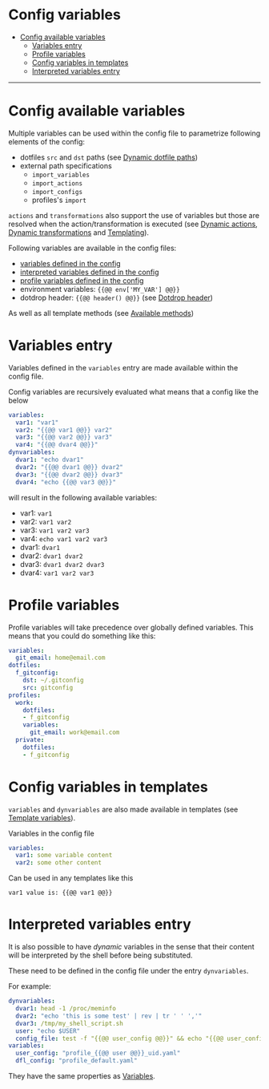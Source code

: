 # Config variables

* [Config available variables](available-variables)
  * [Variables entry](#variables-entry)
  * [Profile variables](#profile-variables)
  * [Config variables in templates](#config-variables-in-templates)
  * [Interpreted variables entry](#interpreted-variables-entry)

---

# Config available variables

Multiple variables can be used within the config file to
parametrize following elements of the config:

* dotfiles `src` and `dst` paths (see [Dynamic dotfile paths](config#dynamic-dotfile-paths))
* external path specifications
  * `import_variables`
  * `import_actions`
  * `import_configs`
  * profiles's `import`

`actions` and `transformations` also support the use of variables
but those are resolved when the action/transformation is executed
(see [Dynamic actions](config#dynamic-actions), 
[Dynamic transformations](config#dynamic-transformations) and [Templating](templating)).

Following variables are available in the config files:

* [variables defined in the config](#variables-entry)
* [interpreted variables defined in the config](#interpreted-variables-entry)
* [profile variables defined in the config](#profile-variables)
* environment variables: `{{@@ env['MY_VAR'] @@}}`
* dotdrop header: `{{@@ header() @@}}` (see [Dotdrop header](templating#dotdrop-header))

As well as all template methods (see [Available methods](templating#available-methods))

# Variables entry

Variables defined in the `variables` entry are made available within the config file.

Config variables are recursively evaluated what means that
a config like the below
```yaml
variables:
  var1: "var1"
  var2: "{{@@ var1 @@}} var2"
  var3: "{{@@ var2 @@}} var3"
  var4: "{{@@ dvar4 @@}}"
dynvariables:
  dvar1: "echo dvar1"
  dvar2: "{{@@ dvar1 @@}} dvar2"
  dvar3: "{{@@ dvar2 @@}} dvar3"
  dvar4: "echo {{@@ var3 @@}}"
```

will result in the following available variables:
* var1: `var1`
* var2: `var1 var2`
* var3: `var1 var2 var3`
* var4: `echo var1 var2 var3`
* dvar1: `dvar1`
* dvar2: `dvar1 dvar2`
* dvar3: `dvar1 dvar2 dvar3`
* dvar4: `var1 var2 var3`

# Profile variables

Profile variables will take precedence over globally defined variables.
This means that you could do something like this:
```yaml
variables:
  git_email: home@email.com
dotfiles:
  f_gitconfig:
    dst: ~/.gitconfig
    src: gitconfig
profiles:
  work:
    dotfiles:
    - f_gitconfig
    variables:
      git_email: work@email.com
  private:
    dotfiles:
    - f_gitconfig
```

# Config variables in templates

`variables` and `dynvariables` are also made available in templates
(see [Template variables](templating#template-variables)).

Variables in the config file
```yaml
variables:
  var1: some variable content
  var2: some other content
```

Can be used in any templates like this
```
var1 value is: {{@@ var1 @@}}
```

# Interpreted variables entry

It is also possible to have *dynamic* variables in the sense that their
content will be interpreted by the shell before being substituted.

These need to be defined in the config file under the entry `dynvariables`.

For example:
```yaml
dynvariables:
  dvar1: head -1 /proc/meminfo
  dvar2: "echo 'this is some test' | rev | tr ' ' ','"
  dvar3: /tmp/my_shell_script.sh
  user: "echo $USER"
  config_file: test -f "{{@@ user_config @@}}" && echo "{{@@ user_config @@}}" || echo "{{@@ dfl_config @@}}"
variables:
  user_config: "profile_{{@@ user @@}}_uid.yaml"
  dfl_config: "profile_default.yaml"
```

They have the same properties as [Variables](#variables-entry).